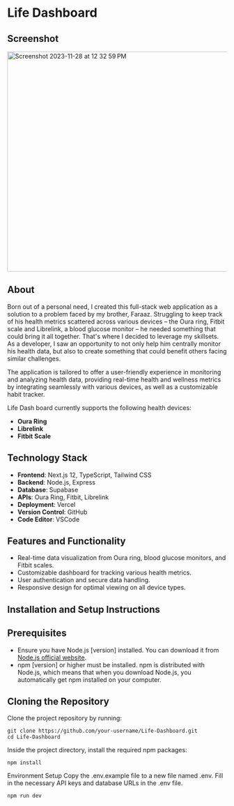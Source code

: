 # Life Dashboard

## Screenshot

<img width="505" alt="Screenshot 2023-11-28 at 12 32 59 PM" src="https://github.com/farhaannishtar/Life-Dashboard/assets/89179469/f3061a89-50f3-4df6-89b4-210063b15f1d">

## About

Born out of a personal need, I created this full-stack web application as a solution to a problem faced by my brother, Faraaz. Struggling to keep track of his health metrics scattered across various devices – the Oura ring, Fitbit scale and Librelink, a blood glucose monitor – he needed something that could bring it all together. That's where I decided to leverage my skillsets. As a developer, I saw an opportunity to not only help him centrally monitor his health data, but also to create something that could benefit others facing similar challenges.

The application is tailored to offer a user-friendly experience in monitoring and analyzing health data, providing real-time health and wellness metrics by integrating seamlessly with various devices, as well as a customizable habit tracker. 

Life Dash board currently supports the following health devices:
- **Oura Ring**
- **Librelink** 
- **Fitbit Scale**

## Technology Stack

- **Frontend**: Next.js 12, TypeScript, Tailwind CSS
- **Backend**: Node.js, Express
- **Database**: Supabase
- **APIs**: Oura Ring, Fitbit, Librelink
- **Deployment**: Vercel
- **Version Control**: GitHub
- **Code Editor**: VSCode

## Features and Functionality

- Real-time data visualization from Oura ring, blood glucose monitors, and Fitbit scales.
- Customizable dashboard for tracking various health metrics.
- User authentication and secure data handling.
- Responsive design for optimal viewing on all device types.

## Installation and Setup Instructions

## Prerequisites
- Ensure you have Node.js [version] installed. You can download it from [Node.js official website](https://nodejs.org/).
- npm [version] or higher must be installed. npm is distributed with Node.js, which means that when you download Node.js, you automatically get npm installed on your computer.

## Cloning the Repository
Clone the project repository by running:
```
git clone https://github.com/your-username/Life-Dashboard.git
cd Life-Dashboard
```
Inside the project directory, install the required npm packages:

```
npm install
```

Environment Setup
Copy the .env.example file to a new file named .env.
Fill in the necessary API keys and database URLs in the .env file.

```
npm run dev
```
